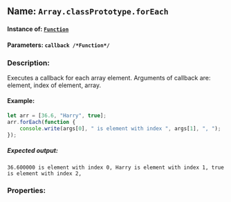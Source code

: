 ## Name: `Array.classPrototype.forEach`

#### Instance of: [`Function`](Function.md)

#### Parameters: `callback /*Function*/`

### Description:

Executes a callback for each array element. Arguments of callback are:
element, index of element, array.

#### Example:

```js
let arr = [36.6, "Harry", true];
arr.forEach(function {
    console.write(args[0], " is element with index ", args[1], ", ");
});
```

##### Expected output:

```
36.600000 is element with index 0, Harry is element with index 1, true is element with index 2, 
```

### Properties:



